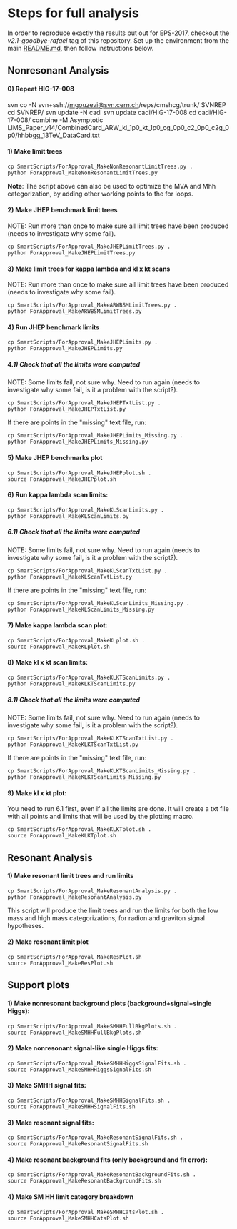 # Steps for full analysis

In order to reproduce exactly the results put out for EPS-2017, checkout the *v2.1-goodbye-rafael* tag of this repository.
Set up the environment from the main [README.md](README.md), then follow instructions below.

## Nonresonant Analysis

#### 0) Repeat HIG-17-008

svn co -N svn+ssh://mgouzevi@svn.cern.ch/reps/cmshcg/trunk/ SVNREP
cd SVNREP/
svn update -N cadi
svn update cadi/HIG-17-008
cd cadi/HIG-17-008/
combine -M Asymptotic LIMS_Paper_v14/CombinedCard_ARW_kl_1p0_kt_1p0_cg_0p0_c2_0p0_c2g_0p0/hhbbgg_13TeV_DataCard.txt

#### 1) Make limit trees   

```
cp SmartScripts/ForApproval_MakeNonResonantLimitTrees.py .
python ForApproval_MakeNonResonantLimitTrees.py
```

**Note**: The script above can also be used to optimize the MVA and Mhh categorization, by adding other working points to the for loops.

#### 2) Make JHEP benchmark limit trees   
NOTE: Run more than once to make sure all limit trees have been produced (needs to investigate why some fail).   

```
cp SmartScripts/ForApproval_MakeJHEPLimitTrees.py .
python ForApproval_MakeJHEPLimitTrees.py
```

#### 3) Make limit trees for kappa lambda and kl x kt scans   

NOTE: Run more than once to make sure all limit trees have been produced (needs to investigate why some fail).   

```
cp SmartScripts/ForApproval_MakeARWBSMLimitTrees.py .
python ForApproval_MakeARWBSMLimitTrees.py
```

#### 4) Run JHEP benchmark limits
```
cp SmartScripts/ForApproval_MakeJHEPLimits.py .
python ForApproval_MakeJHEPLimits.py
```
##### 4.1) Check that all the limits were computed   

NOTE: Some limits fail, not sure why. Need to run again (needs to investigate why some fail, is it a problem with the script?).

```
cp SmartScripts/ForApproval_MakeJHEPTxtList.py .
python ForApproval_MakeJHEPTxtList.py
```

If there are points in the "missing" text file, run:   

```
cp SmartScripts/ForApproval_MakeJHEPLimits_Missing.py .
python ForApproval_MakeJHEPLimits_Missing.py
```

#### 5) Make JHEP benchmarks plot

```
cp SmartScripts/ForApproval_MakeJHEPplot.sh .
source ForApproval_MakeJHEPplot.sh
```

#### 6) Run kappa lambda scan limits:

```
cp SmartScripts/ForApproval_MakeKLScanLimits.py .
python ForApproval_MakeKLScanLimits.py
```

##### 6.1) Check that all the limits were computed

NOTE: Some limits fail, not sure why. Need to run again (needs to investigate why some fail, is it a problem with the script?).

```
cp SmartScripts/ForApproval_MakeKLScanTxtList.py .
python ForApproval_MakeKLScanTxtList.py
```

If there are points in the "missing" text file, run:

```
cp SmartScripts/ForApproval_MakeKLScanLimits_Missing.py .
python ForApproval_MakeKLScanLimits_Missing.py
```

#### 7) Make kappa lambda scan plot:

```
cp SmartScripts/ForApproval_MakeKLplot.sh .
source ForApproval_MakeKLplot.sh
```

#### 8) Make kl x kt scan limits:

```
cp SmartScripts/ForApproval_MakeKLKTScanLimits.py .
python ForApproval_MakeKLKTScanLimits.py
```

##### 8.1) Check that all the limits were computed

NOTE: Some limits fail, not sure why. Need to run again (needs to investigate why some fail, is it a problem with the script?).

```
cp SmartScripts/ForApproval_MakeKLKTScanTxtList.py .
python ForApproval_MakeKLKTScanTxtList.py
``` 

If there are points in the "missing" text file, run:

```
cp SmartScripts/ForApproval_MakeKLKTScanLimits_Missing.py .
python ForApproval_MakeKLKTScanLimits_Missing.py
```

#### 9) Make kl x kt plot:

You need to run 6.1 first, even if all the limits are done. It will create a txt file with all points and limits that will be used by the plotting macro.

```
cp SmartScripts/ForApproval_MakeKLKTplot.sh .
source ForApproval_MakeKLKTplot.sh
```

## Resonant Analysis

#### 1) Make resonant limit trees and run limits

```
cp SmartScripts/ForApproval_MakeResonantAnalysis.py .
python ForApproval_MakeResonantAnalysis.py
```

This script will produce the limit trees and run the limits for both the low mass and high mass categorizations, for radion and graviton signal hypotheses. 

#### 2) Make resonant limit plot

```
cp SmartScripts/ForApproval_MakeResPlot.sh
source ForApproval_MakeResPlot.sh
```

## Support plots

#### 1) Make nonresonant background plots (background+signal+single Higgs):

```
cp SmartScripts/ForApproval_MakeSMHHFullBkgPlots.sh .
source ForApproval_MakeSMHHFullBkgPlots.sh
```

#### 2) Make nonresonant signal-like single Higgs fits:

```
cp SmartScripts/ForApproval_MakeSMHHHiggsSignalFits.sh .
source ForApproval_MakeSMHHHiggsSignalFits.sh
```

#### 3) Make SMHH signal fits:

```
cp SmartScripts/ForApproval_MakeSMHHSignalFits.sh .
source ForApproval_MakeSMHHSignalFits.sh
```

#### 3) Make resonant signal fits:

```
cp SmartScripts/ForApproval_MakeResonantSignalFits.sh .
source ForApproval_MakeResonantSignalFits.sh
```

#### 4) Make resonant background fits (only background and fit error):

```
cp SmartScripts/ForApproval_MakeResonantBackgroundFits.sh .
source ForApproval_MakeResonantBackgroundFits.sh
```

#### 4) Make SM HH limit category breakdown

```
cp SmartScripts/ForApproval_MakeSMHHCatsPlot.sh .
source ForApproval_MakeSMHHCatsPlot.sh
```
